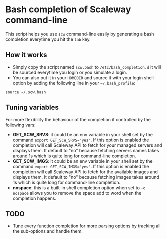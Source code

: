 # Bash completion of Scaleway command-line

This script helps you use `scw` command-line easily by generating a bash completion everytime you hit the `tab` key.

## How it works

- Simply copy the script named `scw.bash` to `/etc/bash_completion.d` it will be sourced everytime you login or you simulate a login.
- You can also put it in your `HOMEDIR` and source it with your login shell option by adding the following line in your `~/.bash_profile`:
```
source ~/.scw.bash
```

## Tuning variables

For more flexibility the behaviour of the completion if controlled by the following vars:

- **GET_SCW_SRVS**: it could be an env variable in your shell set by the command `export GET_SCW_SRVS="yes"`. If this option is enabled the completion will call Scaleway API to fetch for your managed servers and displays them. It default to "no" because fetching servers names takes around 1s which is quite long for command-line completion.
- **GET_SCW_IMGS**: it could be an env variable in your shell set by the command `export GET_SCW_IMGS="yes"`. If this option is enabled the completion will call Scaleway API to fetch for the available images and displays them. It default to "no" because fetching images takes around 1s which is quite long for command-line completion.
- **nospace**: this is a built-in shell completion option when set to `-o nospace` allows you to remove the space add to word when the completion happens.

## TODO

- Tune every function completion for more parsing options by tracking all the sub-options and handle them.
